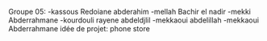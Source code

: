 Groupe 05:
-kassous Redoiane abderahim
-mellah Bachir el nadir 
-mekki Abderrahmane 
-kourdouli rayene abdeldjlil
-mekkaoui abdelillah
-mekkaoui Abderrahmane
idée de projet:
 phone store

